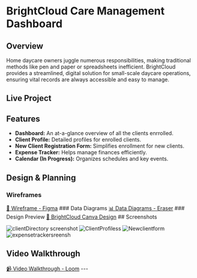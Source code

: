 # BrightCloud Care Management Dashboard

## Overview

Home daycare owners juggle numerous responsibilities, making traditional methods like pen and paper or spreadsheets inefficient. BrightCloud provides a streamlined, digital solution for small-scale daycare operations, ensuring vital records are always accessible and easy to manage.

## Live Project



## Features
* **Dashboard:** An at-a-glance overview of all the clients enrrolled.
* **Client Profile:** Detailed profiles for enrolled clients.
* **New Client Registration Form:** Simplifies enrollment for new clients.
* **Expense Tracker:** Helps manage finances efficiently.
* **Calendar (In Progress):** Organizes schedules and key events.

## Design & Planning

### Wireframes
[📌 Wireframe - Figma](https://www.figma.com/your-wireframe-link) ### Data Diagrams
[📊 Data Diagrams - Eraser](https://www.eraser.io/your-data-diagram-link) ### Design Preview
[🎨 BrightCloud Canva Design](https://www.canva.com/your-design-link) ## Screenshots

![clientDirectory screenshot](https://github.com/user-attachments/assets/4eddf62a-01b5-4a1e-8b72-c54b70b01894)
![ClientProfiless](https://github.com/user-attachments/assets/fa6c6737-d939-4ad2-9f4f-4095935a863f)
![Newclientform](https://github.com/user-attachments/assets/6160f042-87b2-4a60-9968-f2ae49d976e6)
![expensetrackersreensh](https://github.com/user-attachments/assets/7bb50dc7-6412-4051-b8e0-0c676afaf35c)


## Video Walkthrough

[📹 Video Walkthrough - Loom](https://www.loom.com/share/your-loom-link) ---

